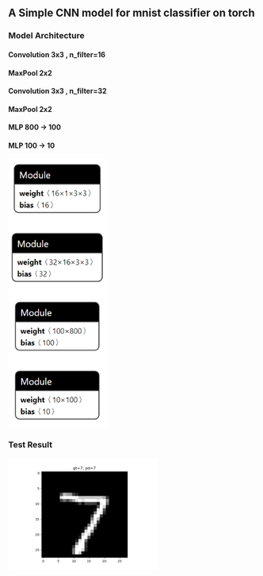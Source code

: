 ## A Simple CNN model for mnist classifier on torch

### Model Architecture
#### Convolution 3x3 , n_filter=16
#### MaxPool 2x2
#### Convolution 3x3 , n_filter=32
#### MaxPool 2x2
#### MLP 800 -> 100
#### MLP 100 -> 10
<p> <img src="https://raw.githubusercontent.com/pei0113/mnist-torch/master/img/model.png" width="200"></p>

### Test Result
<p> <img src="https://raw.githubusercontent.com/pei0113/mnist-torch/master/img/output.png" width="300"></p>
